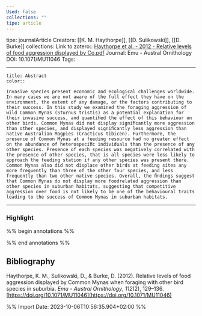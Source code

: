```yaml
---
Used: false
collections: ""
tipe: article
---
```

tipe: journalArticle
Creators: [[K. M. Haythorpe]], [[D. Sulikowski]], [[D. Burke]]
collections: 
Link to zotero:: [Haythorpe et al. - 2012 - Relative levels of food aggression displayed by Co.pdf](zotero://select/library/items/XZSC3G2I)
Journal: Emu - Austral Ornithology
DOI: 10.1071/MU11046
Tags: 

---
```ad-note
title: Abstract
color:: 

Invasive species present economic and ecological challenges worldwide. In many cases we are not aware of the full effect they have on the environment, the extent of any damage, or the factors contributing to their success. In this study we examined the foraging aggression of wild Common Mynas (Sturnus tristis) as a potential explanation for their invasive success, and quantiﬁed the effect of this behaviour on other birds. Common Mynas did not display signiﬁcantly more aggression than other species, and displayed signiﬁcantly less aggression than native Australian Magpies (Cracticus tibicen). Furthermore, the presence of Common Mynas at a feeding resource had no greater effect on the abundance of heterospeciﬁc individuals than the presence of any other species. Presence of each species was negatively correlated with the presence of other species, that is all species were less likely to approach the feeding station if any other species was present there. Common Mynas also did not displace other birds at feeding sites any more frequently than three of the other four species, and less frequently than two other native species. Overall, the ﬁndings suggest that Common Mynas do not display more foodrelated aggression than other species in suburban habitats, suggesting that competitive aggression over food is not likely to be one of the behavioural traits leading to the success of Common Mynas in suburban habitats.

```

---
### Highlight

%% begin annotations %%

%% end annotations %%

## Bibliography

Haythorpe, K. M., Sulikowski, D., & Burke, D. (2012). Relative levels of food aggression displayed by Common Mynas when foraging with other bird species in suburbia. _Emu - Austral Ornithology_, _112_(2), 129–136. [https://doi.org/10.1071/MU11046](https://doi.org/10.1071/MU11046)

%% Import Date: 2023-10-06T10:56:35.904+02:00 %%
